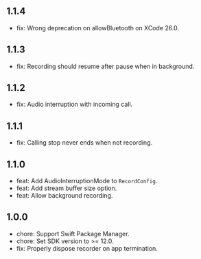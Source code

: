 ## 1.1.4
* fix: Wrong deprecation on allowBluetooth on XCode 26.0.

## 1.1.3
* fix: Recording should resume after pause when in background.

## 1.1.2
* fix: Audio interruption with incoming call.

## 1.1.1
* fix: Calling stop never ends when not recording.

## 1.1.0
* feat: Add AudioInterruptionMode to `RecordConfig`.
* feat: Add stream buffer size option.
* feat: Allow background recording.

## 1.0.0
* chore: Support Swift Package Manager.
* chore: Set SDK version to >= 12.0.
* fix: Properly dispose recorder on app termination.